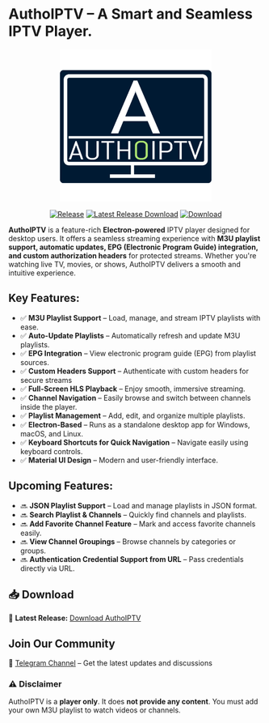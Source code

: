 # **AuthoIPTV – A Smart and Seamless IPTV Player.**

<p align="center">
  <img style="height: 300px;" src="https://github.com/glitport/AuthoIPTV/blob/main/screenshots/authoiptv-logo.png?raw=true" alt="AuthoIPTV Icon" title="Smart and Seamless IPTV player application" />
</p>

<p align="center">
  <a href="https://github.com/glitport/AuthoIPTV/releases"><img src="https://img.shields.io/github/release/glitport/AuthoIPTV.svg?style=flat-square" alt="Release"></a> 
  <a href="https://github.com/glitport/AuthoIPTV/releases/latest"><img src="https://img.shields.io/github/downloads/glitport/AuthoIPTV/latest/total.svg?style=flat-square" alt="Latest Release Download"></a>
  <a href="https://github.com/glitport/AuthoIPTV/releases"><img src="https://img.shields.io/github/downloads/glitport/AuthoIPTV/total.svg?style=flat-square" alt="Download"></a>
</p>

**AuthoIPTV** is a feature-rich **Electron-powered** IPTV player designed for desktop users. It offers a seamless streaming experience with **M3U playlist support, automatic updates, EPG (Electronic Program Guide) integration, and custom authorization headers** for protected streams. Whether you're watching live TV, movies, or shows, AuthoIPTV delivers a smooth and intuitive experience.

## **Key Features:**

- ✅ **M3U Playlist Support** – Load, manage, and stream IPTV playlists with ease.  
- ✅ **Auto-Update Playlists** – Automatically refresh and update M3U playlists.  
- ✅ **EPG Integration** – View electronic program guide (EPG) from playlist sources.
- ✅ **Custom Headers Support** – Authenticate with custom headers for secure streams  
- ✅ **Full-Screen HLS Playback** – Enjoy smooth, immersive streaming.  
- ✅ **Channel Navigation** – Easily browse and switch between channels inside the player.  
- ✅ **Playlist Management** – Add, edit, and organize multiple playlists.
- ✅ **Electron-Based** – Runs as a standalone desktop app for Windows, macOS, and Linux.  
- ✅ **Keyboard Shortcuts for Quick Navigation** – Navigate easily using keyboard controls.  
- ✅ **Material UI Design** – Modern and user-friendly interface.

## **Upcoming Features:**
- 🔜 **JSON Playlist Support** – Load and manage playlists in JSON format.  
- 🔜 **Search Playlist & Channels** – Quickly find channels and playlists.  
- 🔜 **Add Favorite Channel Feature** – Mark and access favorite channels easily.  
- 🔜 **View Channel Groupings** – Browse channels by categories or groups.  
- 🔜 **Authentication Credential Support from URL** – Pass credentials directly via URL.

## 📥 Download  
🔗 **Latest Release:** [Download AuthoIPTV](https://github.com/glitport/AuthoIPTV/releases/latest)  

## Join Our Community

📢 [Telegram Channel](https://t.me/AuthoIPTV) – Get the latest updates and discussions

### ⚠️ Disclaimer  
AuthoIPTV is a **player only**. It does **not provide any content**. You must add your own M3U playlist to watch videos or channels.  
